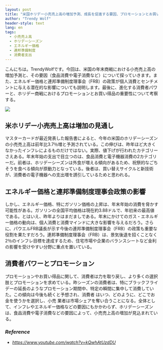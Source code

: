 ```yaml
---
layout: post
title: "米国ホリデー小売売上高の増加予測、成長を促進する要因、プロモーションとお買い得品の重要性"
author: "Trendy Wolf"
header-style: text
lang: en
tags:
  - 小売売上高
  - ホリデーシーズン
  - エネルギー価格
  - 連邦準備制度
  - 消費者支出
---
```


こんにちは。TrendyWolfです。今回は、米国の年末商戦における小売売上高の増加予測と、その要因（食品消費や電子消費など）について探っていきます。また、エネルギー価格と連邦準備制度理事会（FRB）の政策が個人消費とセンチメントに与える潜在的な影響についても説明します。最後に、進化する消費者パワーと、ホリデー商戦におけるプロモーションとお買い得品の重要性について考察する。

<img
    src="https://i.ytimg.com/vi/kQwhAtUzdDU/hqdefault.jpg"
/>


## 米ホリデー小売売上高は増加の見通し
マスターカードが最近発表した報告書によると、今年の米国のホリデーシーズンの小売売上高は前年比3.7％増と予測されている。この伸びは、昨年ほど大きくなかったインフレによるものだけではない。実際、値下げが行われたカテゴリーさえある。年末年始の支出で目立つのは、食品消費と電子機器消費の2カテゴリーだ。前者は、ホリデーシーズンは外食が増える傾向があるため、祝祭的なごちそうを食べる傾向が原動力となっている。後者は、買い替えサイクルと新技術が、消費者の電子機器への支出増を誘引しているためと思われる。

## エネルギー価格と連邦準備制度理事会政策の影響
しかし、エネルギー価格、特にガソリン価格の上昇は、年末年始の消費を脅かす可能性がある。ガソリンの全国平均価格は現在約3.88ドルで、年初来の最高値である。とはいえ、昨年よりはまだましである。年末にかけてのガス・エネルギー価格の動向は、個人消費と消費マインドに大きな影響を与えるだろう。さらに、パウエルFRB議長が示す今後の連邦準備制度理事会（FRB）の政策も重要な役割を果たすだろう。連邦準備制度理事会（FRB）は、景気後退を招くことなく2％のインフレ目標を達成するため、住宅市場や企業のバランスシートなど金利の影響を受けやすい分野に重点を置いている。

## 消費者パワーとプロモーション
プロモーションやお買い得品に関して、消費者は力を取り戻し、より多くの選択肢とプロモーションを求めている。昨シーズンの消費者は、特にブラックフライデーの延長のようなプロモーション期間中、特定の瞬間に集中して消費していた。この傾向は今後も続くと予想され、消費者 はいつ、どのように、どこでお金を使うかを選択し、小売 業者は市場シェアを奪い合うことになる。全体として、インフレやエネルギー価格などの要因にもかかわらず、ホリデーシーズンは、食品消費や電子消費などの要因によって、小売売上高の増加が見込まれている。


### _Reference_
- _https://www.youtube.com/watch?v=kQwhAtUzdDU_

